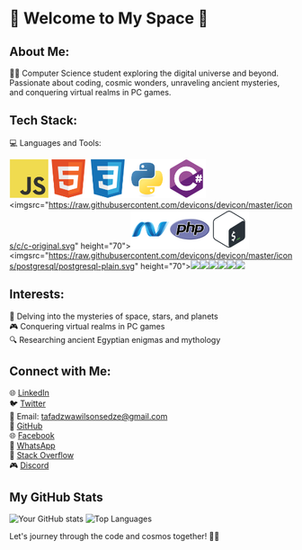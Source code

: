 # 🚀 Welcome to My Space 🌌

## About Me:
👨‍💻 Computer Science student exploring the digital universe and beyond. Passionate about coding, cosmic wonders, unraveling ancient mysteries, and conquering virtual realms in PC games.

## Tech Stack:
💻 Languages and Tools:  
     
   <img src="https://raw.githubusercontent.com/devicons/devicon/master/icons/javascript/javascript-original.svg" height="70"><img src="https://raw.githubusercontent.com/devicons/devicon/master/icons/html5/html5-original.svg" height="70"><img src="https://raw.githubusercontent.com/devicons/devicon/master/icons/css3/css3-original.svg" height="70"><img src="https://raw.githubusercontent.com/devicons/devicon/master/icons/python/python-original.svg" height="70"><img src="https://raw.githubusercontent.com/devicons/devicon/master/icons/csharp/csharp-original.svg" height="70"><imgsrc="https://raw.githubusercontent.com/devicons/devicon/master/icons/c/c-original.svg" height="70"><img                                                                         src="https://raw.githubusercontent.com/devicons/devicon/master/icons/dot-net/dot-net-original.svg" height="70"><img src="https://raw.githubusercontent.com/devicons/devicon/master/icons/php/php-original.svg" height="70"><img src="https://raw.githubusercontent.com/devicons/devicon/master/icons/bash/bash-original.svg" height="70"><imgsrc="https://raw.githubusercontent.com/devicons/devicon/master/icons/postgresql/postgresql-plain.svg" height="70"><img src="https://cdn.jsdelivr.net/gh/devicons/devicon@latest/icons/git/git-original-wordmark.svg" height="70"/><img src="https://cdn.jsdelivr.net/gh/devicons/devicon@latest/icons/github/github-original-wordmark.svg" height="70"/><img src="https://cdn.jsdelivr.net/gh/devicons/devicon@latest/icons/django/django-plain-wordmark.svg" height="70"/><img src="https://cdn.jsdelivr.net/gh/devicons/devicon@latest/icons/react/react-original-wordmark.svg" height="70"/><img src="https://cdn.jsdelivr.net/gh/devicons/devicon@latest/icons/linux/linux-original.svg" height="70"/><img src="https://cdn.jsdelivr.net/gh/devicons/devicon@latest/icons/tailwindcss/tailwindcss-original-wordmark.svg" height="70"/>
          
          
          
          
          
           

   
## Interests:
🌟 Delving into the mysteries of space, stars, and planets  
🎮 Conquering virtual realms in PC games  
🔍 Researching ancient Egyptian enigmas and mythology  

## Connect with Me:
🌐 [LinkedIn](https://www.linkedin.com/in/tafadzwa-wilson-sedze-2088b6177/)  
🐦 [Twitter](https://twitter.com/WilsonCentaurus)  
📧 Email: tafadzwawilsonsedze@gmail.com  
💼 [GitHub](https://github.com/wilson3centaurus/)  
🌐 [Facebook](https://www.facebook.com/wilson.sedze)  
📱 [WhatsApp](+263787209882)  
💬 [Stack Overflow](https://stackoverflow.com/users/22443742/tafadzwa-wilson-sedze)  
🎮 [Discord](Wilson_Centaurus)
  

## My GitHub Stats
![Your GitHub stats](https://github-readme-stats.vercel.app/api?username=wilson3centaurus&show_icons=true&theme=radical)
![Top Languages](https://github-readme-stats.vercel.app/api/top-langs/?username=wilson3centaurus&layout=compact&theme=radical)


Let's journey through the code and cosmos together! 🚀🌠
